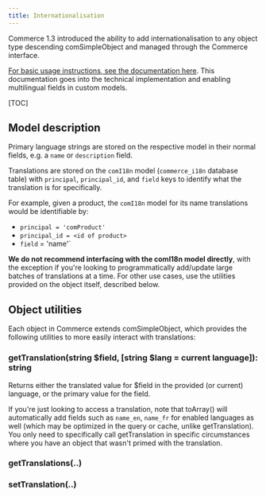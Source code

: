 ```yaml
---
title: Internationalisation
---
```


Commerce 1.3 introduced the ability to add internationalisation to any object type descending comSimpleObject and managed through the Commerce interface.

[For basic usage instructions, see the documentation here](../Multilingual_Shops). This documentation goes into the technical implementation and enabling multilingual fields in custom models.

[TOC]

## Model description

Primary language strings are stored on the respective model in their normal fields, e.g. a `name` or `description` field.

Translations are stored on the `comI18n` model (`commerce_i18n` database table) with `principal`, `principal_id`, and `field` keys to identify what the translation is for specifically.

For example, given a product, the `comI18n` model for its name translations would be identifiable by:

- `principal = 'comProduct'`
- `principal_id = <id of product>`
- `field` = 'name'`

**We do not recommend interfacing with the comI18n model directly**, with the exception if you're looking to programmatically add/update large batches of translations at a time. For other use cases, use the utilities provided on the object itself, described below.

## Object utilities

Each object in Commerce extends comSimpleObject, which provides the following utilities to more easily interact with translations:

### getTranslation(string $field, [string $lang = current language]): string

Returns either the translated value for $field in the provided (or current) language, or the primary value for the field.

If you're just looking to access a translation, note that toArray() will automatically add fields such as `name_en`, `name_fr` for enabled languages as well (which may be optimized in the query or cache, unlike getTranslation). You only need to specifically call getTranslation in specific circumstances where you have an object that wasn't primed with the translation.

### getTranslations(..)

### setTranslation(..)



